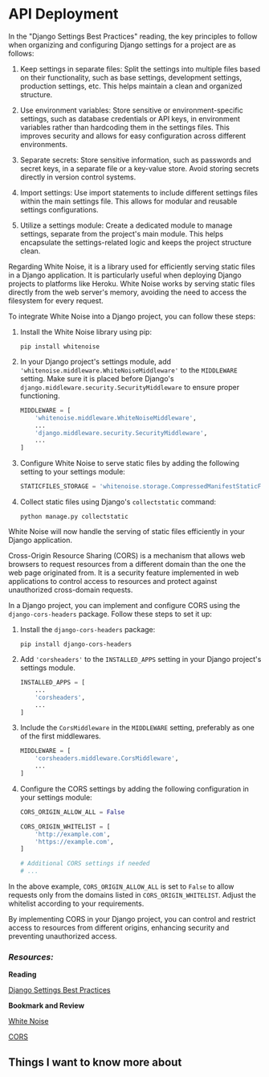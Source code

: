 # API Deployment

In the "Django Settings Best Practices" reading, the key principles to follow when organizing and configuring Django settings for a project are as follows:

1. Keep settings in separate files: Split the settings into multiple files based on their functionality, such as base settings, development settings, production settings, etc. This helps maintain a clean and organized structure.

2. Use environment variables: Store sensitive or environment-specific settings, such as database credentials or API keys, in environment variables rather than hardcoding them in the settings files. This improves security and allows for easy configuration across different environments.

3. Separate secrets: Store sensitive information, such as passwords and secret keys, in a separate file or a key-value store. Avoid storing secrets directly in version control systems.

4. Import settings: Use import statements to include different settings files within the main settings file. This allows for modular and reusable settings configurations.

5. Utilize a settings module: Create a dedicated module to manage settings, separate from the project's main module. This helps encapsulate the settings-related logic and keeps the project structure clean.

Regarding White Noise, it is a library used for efficiently serving static files in a Django application. It is particularly useful when deploying Django projects to platforms like Heroku. White Noise works by serving static files directly from the web server's memory, avoiding the need to access the filesystem for every request.

To integrate White Noise into a Django project, you can follow these steps:

1. Install the White Noise library using pip:
    ```shell
    pip install whitenoise
    ```

2. In your Django project's settings module, add `'whitenoise.middleware.WhiteNoiseMiddleware'` to the `MIDDLEWARE` setting. Make sure it is placed before Django's `django.middleware.security.SecurityMiddleware` to ensure proper functioning.
    ```python
    MIDDLEWARE = [
        'whitenoise.middleware.WhiteNoiseMiddleware',
        ...
        'django.middleware.security.SecurityMiddleware',
        ...
    ]
    ```

3. Configure White Noise to serve static files by adding the following setting to your settings module:
    ```python
    STATICFILES_STORAGE = 'whitenoise.storage.CompressedManifestStaticFilesStorage'
    ```

4. Collect static files using Django's `collectstatic` command:
    ```shell
    python manage.py collectstatic
    ```

White Noise will now handle the serving of static files efficiently in your Django application.

Cross-Origin Resource Sharing (CORS) is a mechanism that allows web browsers to request resources from a different domain than the one the web page originated from. It is a security feature implemented in web applications to control access to resources and protect against unauthorized cross-domain requests.

In a Django project, you can implement and configure CORS using the `django-cors-headers` package. Follow these steps to set it up:

1. Install the `django-cors-headers` package:
    ```shell
    pip install django-cors-headers
    ```

2. Add `'corsheaders'` to the `INSTALLED_APPS` setting in your Django project's settings module.
    ```python
    INSTALLED_APPS = [
        ...
        'corsheaders',
        ...
    ]
    ```

3. Include the `CorsMiddleware` in the `MIDDLEWARE` setting, preferably as one of the first middlewares.
    ```python
    MIDDLEWARE = [
        'corsheaders.middleware.CorsMiddleware',
        ...
    ]
    ```

4. Configure the CORS settings by adding the following configuration in your settings module:
    ```python
    CORS_ORIGIN_ALLOW_ALL = False

    CORS_ORIGIN_WHITELIST = [
        'http://example.com',
        'https://example.com',
    ]

    # Additional CORS settings if needed
    # ...
    ```

In the above example, `CORS_ORIGIN_ALLOW_ALL` is set to `False` to allow requests only from the domains listed in `CORS_ORIGIN_WHITELIST`. Adjust the whitelist according to your requirements.

By implementing CORS in your Django project, you can control and restrict access to resources from different origins, enhancing security and preventing unauthorized access.

### *Resources:*
**Reading**

[Django Settings Best Practices](https://djangostars.com/blog/configuring-django-settings-best-practices/)

**Bookmark and Review**

[White Noise](http://whitenoise.evans.io/en/stable/)

[CORS](https://en.m.wikipedia.org/wiki/Cross-origin_resource_sharing)

## Things I want to know more about